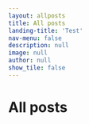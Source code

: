 ```yaml
---
layout: allposts
title: All posts
landing-title: 'Test'
nav-menu: false
description: null
image: null
author: null
show_tile: false
---
```


<h1>All posts</h1>
